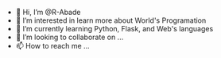 - 👋 Hi, I’m @R-Abade
- 👀 I’m interested in learn more about World's Programation
- 🌱 I’m currently learning Python, Flask, and Web's languages
- 💞️ I’m looking to collaborate on ...
- 📫 How to reach me ...

<!---
R-Abade/R-Abade is a ✨ special ✨ repository because its `README.md` (this file) appears on your GitHub profile.
You can click the Preview link to take a look at your changes.
--->
